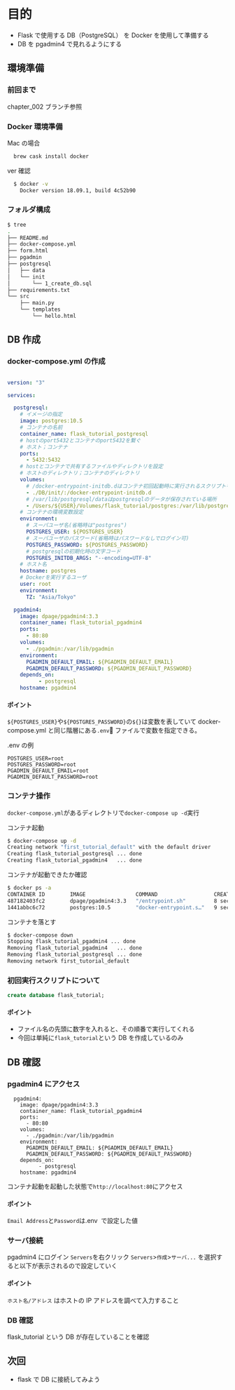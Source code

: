 # 目的

- Flask で使用する DB（PostgreSQL） を Docker を使用して準備する
- DB を pgadmin4 で見れるようにする

## 環境準備

### 前回まで

chapter_002 ブランチ参照

### Docker 環境準備

Mac の場合

```bash
  brew cask install docker
```

ver 確認

```bash
  $ docker -v
    Docker version 18.09.1, build 4c52b90
```

### フォルダ構成

```bash
$ tree
.
├── README.md
├── docker-compose.yml
├── form.html
├── pgadmin
├── postgresql
│   ├── data
│   └── init
│       └── 1_create_db.sql
├── requirements.txt
└── src
    ├── main.py
    └── templates
        └── hello.html

```

## DB 作成

### docker-compose.yml の作成

```docker-compose.yml

version: "3"

services:

  postgresql:
    # イメージの指定
    image: postgres:10.5
    # コンテナの名前
    container_name: flask_tutorial_postgresql
    # hostのport5432とコンテナのport5432を繋ぐ
    # ホスト；コンテナ
    ports:
      - 5432:5432
    # hostとコンテナで共有するファイルやディレクトリを設定
    # ホストのディレクトリ；コンテナのディレクトリ
    volumes:
      # /docker-entrypoint-initdb.dはコンテナ初回起動時に実行されるスクリプトを置く場所
      - ./DB/init/:/docker-entrypoint-initdb.d
      # /var/lib/postgresql/dataはpostgresqlのデータが保存されている場所
      - /Users/${USER}/Volumes/flask_tutorial/postgres:/var/lib/postgresql/data
    # コンテナの環境変数設定
    environment:
      # スーパユーザ名(省略時は"postgres")
      POSTGRES_USER: ${POSTGRES_USER}
      # スーパユーザのパスワード(省略時はパスワードなしでログイン可)
      POSTGRES_PASSWORD: ${POSTGRES_PASSWORD}
      # postgresqlの初期化時の文字コード
      POSTGRES_INITDB_ARGS: "--encoding=UTF-8"
    # ホスト名
    hostname: postgres
    # Dockerを実行するユーザ
    user: root
    environment:
      TZ: "Asia/Tokyo"

  pgadmin4:
    image: dpage/pgadmin4:3.3
    container_name: flask_tutorial_pgadmin4
    ports:
      - 80:80
    volumes:
      - ./pgadmin:/var/lib/pgadmin
    environment:
      PGADMIN_DEFAULT_EMAIL: ${PGADMIN_DEFAULT_EMAIL}
      PGADMIN_DEFAULT_PASSWORD: ${PGADMIN_DEFAULT_PASSWORD}
    depends_on:
          - postgresql
    hostname: pgadmin4

```

#### ポイント

`${POSTGRES_USER}`や`${POSTGRES_PASSWORD}`の`${}`は変数を表していて
docker-compose.yml と同じ階層にある`.env` ファイルで変数を指定できる。

.env の例

```
POSTGRES_USER=root
POSTGRES_PASSWORD=root
PGADMIN_DEFAULT_EMAIL=root
PGADMIN_DEFAULT_PASSWORD=root
```

### コンテナ操作

`docker-compose.yml`があるディレクトリで`docker-compose up -d`実行

コンテナ起動

```bash
$ docker-compose up -d
Creating network "first_tutorial_default" with the default driver
Creating flask_tutorial_postgresql ... done
Creating flask_tutorial_pgadmin4   ... done
```

コンテナが起動できたか確認

```bash
$ docker ps -a
CONTAINER ID        IMAGE                COMMAND                  CREATED             STATUS              PORTS                         NAMES
487182403fc2        dpage/pgadmin4:3.3   "/entrypoint.sh"         8 seconds ago       Up 6 seconds        0.0.0.0:80->80/tcp, 443/tcp   flask_tutorial_pgadmin4
1441abbc6c72        postgres:10.5        "docker-entrypoint.s…"   9 seconds ago       Up 7 seconds        0.0.0.0:5432->5432/tcp        flask_tutorial_postgresql
```

コンテナを落とす

```bash
$ docker-compose down
Stopping flask_tutorial_pgadmin4 ... done
Removing flask_tutorial_pgadmin4   ... done
Removing flask_tutorial_postgresql ... done
Removing network first_tutorial_default
```

### 初回実行スクリプトについて

```1_create_db.sql
create database flask_tutorial;
```

#### ポイント

- ファイル名の先頭に数字を入れると、その順番で実行してくれる
- 今回は単純に`flask_tutorial`という DB を作成しているのみ

## DB 確認

### pgadmin4 にアクセス

```docker-compose.ymlの一部抜粋
  pgadmin4:
    image: dpage/pgadmin4:3.3
    container_name: flask_tutorial_pgadmin4
    ports:
      - 80:80
    volumes:
      - ./pgadmin:/var/lib/pgadmin
    environment:
      PGADMIN_DEFAULT_EMAIL: ${PGADMIN_DEFAULT_EMAIL}
      PGADMIN_DEFAULT_PASSWORD: ${PGADMIN_DEFAULT_PASSWORD}
    depends_on:
          - postgresql
    hostname: pgadmin4
```

コンテナ起動を起動した状態で`http://localhost:80`にアクセス

#### ポイント

`Email Address`と`Password`は.env  で設定した値

### サーバ接続

pgadmin4 にログイン
`Servers`を右クリック
`Servers`>`作成`>`サーバ...` を選択すると以下が表示されるので設定していく

#### ポイント

`ホスト名/アドレス` はホストの IP アドレスを調べて入力すること

### DB 確認

flask_tutorial という DB が存在していることを確認

## 次回

- flask で DB に接続してみよう
